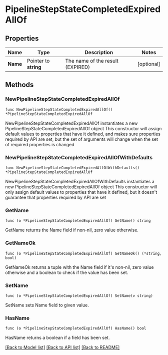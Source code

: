 # PipelineStepStateCompletedExpiredAllOf

## Properties

Name | Type | Description | Notes
------------ | ------------- | ------------- | -------------
**Name** | Pointer to **string** | The name of the result (EXPIRED) | [optional] 

## Methods

### NewPipelineStepStateCompletedExpiredAllOf

`func NewPipelineStepStateCompletedExpiredAllOf() *PipelineStepStateCompletedExpiredAllOf`

NewPipelineStepStateCompletedExpiredAllOf instantiates a new PipelineStepStateCompletedExpiredAllOf object
This constructor will assign default values to properties that have it defined,
and makes sure properties required by API are set, but the set of arguments
will change when the set of required properties is changed

### NewPipelineStepStateCompletedExpiredAllOfWithDefaults

`func NewPipelineStepStateCompletedExpiredAllOfWithDefaults() *PipelineStepStateCompletedExpiredAllOf`

NewPipelineStepStateCompletedExpiredAllOfWithDefaults instantiates a new PipelineStepStateCompletedExpiredAllOf object
This constructor will only assign default values to properties that have it defined,
but it doesn't guarantee that properties required by API are set

### GetName

`func (o *PipelineStepStateCompletedExpiredAllOf) GetName() string`

GetName returns the Name field if non-nil, zero value otherwise.

### GetNameOk

`func (o *PipelineStepStateCompletedExpiredAllOf) GetNameOk() (*string, bool)`

GetNameOk returns a tuple with the Name field if it's non-nil, zero value otherwise
and a boolean to check if the value has been set.

### SetName

`func (o *PipelineStepStateCompletedExpiredAllOf) SetName(v string)`

SetName sets Name field to given value.

### HasName

`func (o *PipelineStepStateCompletedExpiredAllOf) HasName() bool`

HasName returns a boolean if a field has been set.


[[Back to Model list]](../README.md#documentation-for-models) [[Back to API list]](../README.md#documentation-for-api-endpoints) [[Back to README]](../README.md)


